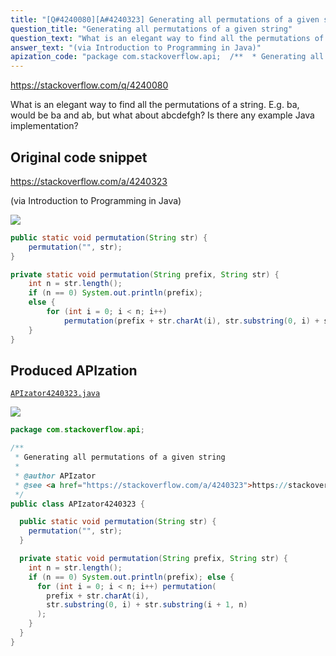```yaml
---
title: "[Q#4240080][A#4240323] Generating all permutations of a given string"
question_title: "Generating all permutations of a given string"
question_text: "What is an elegant way to find all the permutations of a string. E.g. ba, would be ba and ab, but what about abcdefgh? Is there any example Java implementation?"
answer_text: "(via Introduction to Programming in Java)"
apization_code: "package com.stackoverflow.api;  /**  * Generating all permutations of a given string  *  * @author APIzator  * @see <a href=\"https://stackoverflow.com/a/4240323\">https://stackoverflow.com/a/4240323</a>  */ public class APIzator4240323 {    public static void permutation(String str) {     permutation(\"\", str);   }    private static void permutation(String prefix, String str) {     int n = str.length();     if (n == 0) System.out.println(prefix); else {       for (int i = 0; i < n; i++) permutation(         prefix + str.charAt(i),         str.substring(0, i) + str.substring(i + 1, n)       );     }   } }"
---
```


https://stackoverflow.com/q/4240080

What is an elegant way to find all the permutations of a string. E.g. ba, would be ba and ab, but what about abcdefgh? Is there any example Java implementation?



## Original code snippet

https://stackoverflow.com/a/4240323

(via Introduction to Programming in Java)

<div class="code-logo"><img src="/stackoverflow.png" /></div>

```java
public static void permutation(String str) { 
    permutation("", str); 
}

private static void permutation(String prefix, String str) {
    int n = str.length();
    if (n == 0) System.out.println(prefix);
    else {
        for (int i = 0; i < n; i++)
            permutation(prefix + str.charAt(i), str.substring(0, i) + str.substring(i+1, n));
    }
}
```

## Produced APIzation

[`APIzator4240323.java`](https://github.com/pasqualesalza/apization/raw/main/data/search/APIzator4240323.java)

<div class="code-logo"><img src="/apizator.png" /></div>

```java
package com.stackoverflow.api;

/**
 * Generating all permutations of a given string
 *
 * @author APIzator
 * @see <a href="https://stackoverflow.com/a/4240323">https://stackoverflow.com/a/4240323</a>
 */
public class APIzator4240323 {

  public static void permutation(String str) {
    permutation("", str);
  }

  private static void permutation(String prefix, String str) {
    int n = str.length();
    if (n == 0) System.out.println(prefix); else {
      for (int i = 0; i < n; i++) permutation(
        prefix + str.charAt(i),
        str.substring(0, i) + str.substring(i + 1, n)
      );
    }
  }
}

```